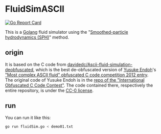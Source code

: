 # FluidSimASCII

[![Go Report Card](https://goreportcard.com/badge/github.com/simonwaldherr/fluidsimascii)](https://goreportcard.com/report/github.com/simonwaldherr/fluidsimascii)  

This is a [Golang](http://golang.org/) fluid simulator using the "[Smoothed-particle hydrodynamics (SPH)](http://en.wikipedia.org/wiki/Smoothed-particle_hydrodynamics)" method.

## origin

It is based on the C code from [davidedc/Ascii-fluid-simulation-deobfuscated](https://github.com/davidedc/Ascii-fluid-simulation-deobfuscated), 
which is the best de-obfuscated version of [Yusuke Endoh](https://github.com/mame/)'s  
["Most complex ASCII fluid" obfuscated C code competition 2012 entry](http://www.ioccc.org/2012/endoh1/hint.html).  
The original code of Yusuke Endoh is in the [repo of the "International Obfuscated C Code Contest"](https://github.com/ioccc-src/winner).
The code contained there, respectively the entire repository, is under the [CC-0 license](https://github.com/ioccc-src/winner/blob/master/LICENSE).  

## run

You can run it like this:

```sh
go run fluidSim.go < demo01.txt
```

